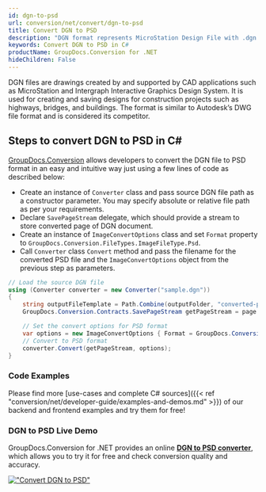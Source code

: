 ```yaml
---
id: dgn-to-psd
url: conversion/net/convert/dgn-to-psd
title: Convert DGN to PSD
description: "DGN format represents MicroStation Design File with .dgn extension. Learn how to convert DGN to PSD file programmatically in C# language using GroupDocs.Conversion for .NET library."
keywords: Convert DGN to PSD in C#
productName: GroupDocs.Conversion for .NET
hideChildren: False
---
```


DGN files are drawings created by and supported by CAD applications such as MicroStation and Intergraph Interactive Graphics Design System. It is used for creating and saving designs for construction projects such as highways, bridges, and buildings. The format is similar to Autodesk’s DWG file format and is considered its competitor.

## Steps to convert DGN to PSD in C#

[GroupDocs.Conversion](https://products.groupdocs.com/conversion/net) allows developers to convert the DGN file to PSD format in an easy and intuitive way just using a few lines of code as described below:

* Create an instance of `Converter` class and pass source DGN file path as a constructor parameter. You may specify absolute or relative file path as per your requirements. 
* Declare `SavePageStream` delegate, which should provide a stream to store converted page of DGN document.
* Create an instance of `ImageConvertOptions` class and set `Format` property to `GroupDocs.Conversion.FileTypes.ImageFileType.Psd`.
* Call `Converter` class `Convert` method and pass the filename for the converted PSD file and the `ImageConvertOptions` object from the previous step as parameters.

```csharp
// Load the source DGN file
using (Converter converter = new Converter("sample.dgn"))
{
    string outputFileTemplate = Path.Combine(outputFolder, "converted-page-{0}.psd");
    GroupDocs.Conversion.Contracts.SavePageStream getPageStream = page => new FileStream(string.Format(outputFileTemplate, page), FileMode.Create);

    // Set the convert options for PSD format
    var options = new ImageConvertOptions { Format = GroupDocs.Conversion.FileTypes.ImageFileType.Psd };   
    // Convert to PSD format
    converter.Convert(getPageStream, options);
}
```

### Code Examples

Please find more [use-cases and complete C# sources]({{< ref "conversion/net/developer-guide/examples-and-demos.md" >}}) of our backend and frontend examples and try them for free!

### DGN to PSD Live Demo

GroupDocs.Conversion for .NET provides an online [**DGN to PSD converter**](https://products.groupdocs.app/conversion/dgn-to-psd), which allows you to try it for free and check conversion quality and accuracy.

[!["Convert DGN to PSD"](conversion/net/images/convert-to-psd/convert-dgn-to-psd.png)](https://products.groupdocs.app/conversion/dgn-to-psd)